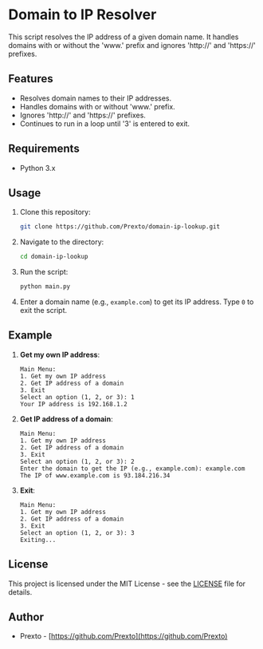 # Domain to IP Resolver

This script resolves the IP address of a given domain name. It handles domains with or without the 'www.' prefix and ignores 'http://' and 'https://' prefixes.

## Features

- Resolves domain names to their IP addresses.
- Handles domains with or without 'www.' prefix.
- Ignores 'http://' and 'https://' prefixes.
- Continues to run in a loop until '3' is entered to exit.

## Requirements

- Python 3.x

## Usage

1. Clone this repository:

    ```bash
    git clone https://github.com/Prexto/domain-ip-lookup.git
    ```

2. Navigate to the directory:

    ```bash
    cd domain-ip-lookup
    ```

3. Run the script:

    ```bash
    python main.py
    ```

4. Enter a domain name (e.g., `example.com`) to get its IP address. Type `0` to exit the script.

## Example

1. **Get my own IP address**:
    ```
    Main Menu:
    1. Get my own IP address
    2. Get IP address of a domain
    3. Exit
    Select an option (1, 2, or 3): 1
    Your IP address is 192.168.1.2
    ```

2. **Get IP address of a domain**:
    ```
    Main Menu:
    1. Get my own IP address
    2. Get IP address of a domain
    3. Exit
    Select an option (1, 2, or 3): 2
    Enter the domain to get the IP (e.g., example.com): example.com
    The IP of www.example.com is 93.184.216.34
    ```

3. **Exit**:
    ```
    Main Menu:
    1. Get my own IP address
    2. Get IP address of a domain
    3. Exit
    Select an option (1, 2, or 3): 3
    Exiting...
    ```

## License

This project is licensed under the MIT License - see the [LICENSE](LICENSE) file for details.

## Author

- Prexto - [https://github.com/Prexto](https://github.com/Prexto)
